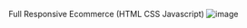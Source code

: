 Full Responsive Ecommerce (HTML CSS Javascript)
![image](https://github.com/Aiakos13/Store-site-front-end/assets/104672600/860f6341-d8c3-4503-97ad-b7132b49b48f)


